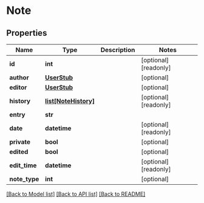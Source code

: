 # Note

## Properties
Name | Type | Description | Notes
------------ | ------------- | ------------- | -------------
**id** | **int** |  | [optional] [readonly] 
**author** | [**UserStub**](UserStub.md) |  | [optional] 
**editor** | [**UserStub**](UserStub.md) |  | [optional] 
**history** | [**list[NoteHistory]**](NoteHistory.md) |  | [optional] [readonly] 
**entry** | **str** |  | 
**date** | **datetime** |  | [optional] [readonly] 
**private** | **bool** |  | [optional] 
**edited** | **bool** |  | [optional] 
**edit_time** | **datetime** |  | [optional] [readonly] 
**note_type** | **int** |  | [optional] 

[[Back to Model list]](../README.md#documentation-for-models) [[Back to API list]](../README.md#documentation-for-api-endpoints) [[Back to README]](../README.md)


